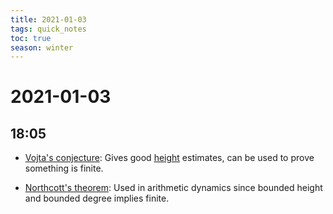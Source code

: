 ```yaml
---
title: 2021-01-03
tags: quick_notes
toc: true
season: winter
---
```


# 2021-01-03

## 18:05

- [Vojta's conjecture](Vojta's%20conjecture): 
  Gives good [height](height) estimates, can be used to prove something is finite.

- [Northcott's theorem](Northcott's%20theorem): 
  Used in arithmetic dynamics since bounded height and bounded degree implies finite.
